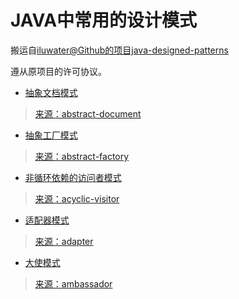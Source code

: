 # JAVA中常用的设计模式

搬运自[iluwater@Github的项目java-designed-patterns](https://github.com/iluwatar/java-design-patterns)

遵从原项目的许可协议。

- [抽象文档模式](abstract-document.ipynb)

> [来源：abstract-document](https://github.com/iluwatar/java-design-patterns/tree/master/abstract-document)

- [抽象工厂模式](abstract-factory.ipynb)

> [来源：abstract-factory](https://github.com/iluwatar/java-design-patterns/tree/master/abstract-factory)

- [非循环依赖的访问者模式](acyclic-visitor.ipynb)

> [来源：acyclic-visitor](https://github.com/iluwatar/java-design-patterns/tree/master/acyclic-visitor)

- [适配器模式](adapter.ipynb)

> [来源：adapter](https://github.com/iluwatar/java-design-patterns/tree/master/adapter)

- [大使模式](ambassador.ipynb)

> [来源：ambassador](https://github.com/iluwatar/java-design-patterns/tree/master/ambassador)